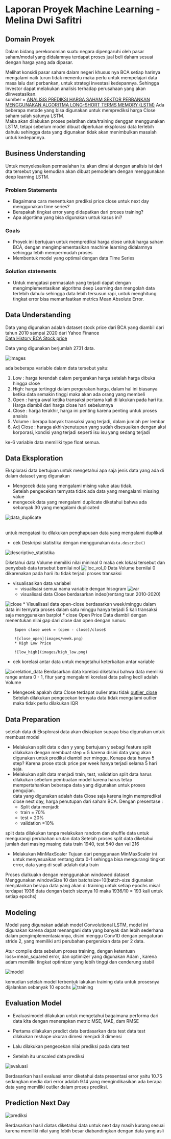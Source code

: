 # Laporan Proyek Machine Learning - Melina Dwi Safitri

## Domain Proyek
Dalam bidang perekonomian suatu negara dipengaruhi oleh pasar saham/modal yang didalamnya terdapat proses jual beli daham sesuai dengan harga yang ada dipasar.<br>

Melihat konsidi pasar saham dalam negeri khusus nya BCA setiap harinya mengalami naik turun tidak menentu maka perlu untuk mempelajari data masa lalu dari perbankan, untuk strategi investasi kedepannya. Sehingga Investor dapat melakukan analisis terhadap perusahaan yang akan diinvestasikan. <br> 
sumber = [ANALISIS PREDIKSI HARGA SAHAM SEKTOR PERBANKAN 
MENGGUNAKAN ALGORITMA LONG-SHORT TERMS MEMORY
(LSTM)](http://www.jurnal.upnyk.ac.id/index.php/semnasif/article/view/4135)
Ada beberapa metode yang bisa digunakan untuk memprediksi harga Close saham salah satunya LSTM.<br>
Maka akan dilakukan proses pelatihan data/training denggan menggunakan LSTM, tetapi sebelum model dibuat diperlukan eksplorasi data terlebih dahulu sehingga data yang digunakan tidak akan menimbulkan masalah untuk kedepannya.

## Business Understanding
Untuk menyelesaikan permsalahan itu akan dimulai dengan analisis isi dari dta tersebut yang kemudian akan dibuat pemodelam dengan menggunakan deep learning LSTM.
### Problem Statements
- Bagaimana cara menentukan prediksi price close untuk next day menggunakan time series?
- Berapakah tingkat error yang didapatkan dari proses training?
- Apa algortima yang bisa digunakan untuk kasus ini?

### Goals
- Proyek ini bertujuan untuk memprediksi harga close untuk harga saham BCA, dengan mengimplementasikan machine learning didalamnya sehingga lebih mempermudah proses
- Membentuk model yang optimal dengan data Time Series

### Solution statements
* Untuk mengatasi permasalah yang terjadi dapat dengan mengimplementasikan algoritma deep Learning dan mengolah data terlebih dahulu sehingga data lebih tersusun rapi, untuk menghitung tingkat error bisa memanfaatkan metrics Mean Absolute Error.

## Data Understanding
Data yang digunakan adalah dataset stock price dari BCA yang diambil dari tahun 2010 sampai 2020 dari Yahoo Finance <br>
[Data History BCA Stock price](https://finance.yahoo.com/quote/BBCA.JK/history?p=BBCA.JK ) 

Data yang digunakan berjumlah 2731 data.

![images](images/data_awal.png)

ada beberapa variable dalam data tersebut yaitu:

1. Low : harga terendah dalam pergerakan harga setelah harga dibuka hingga close
2. High: harga tertinggi dalam pergerakan harga, dalam hal ini biasanya ketika data semakin tinggi maka akan ada orang yang membeli
3. Open : harga awal ketika transaksi pertama kali di lakukan pada hari itu. Harga diambil dari harga close hari sebelumnya
4. Close : harga terakhir, harga ini penting karena penting untuk proses anaisis
5. Volume : berapa banyak transaksi yang terjadi, dalam jumlah per lembar
6. Adj Close : haraga akhir/penutupan yang sudah disesuaikan dengan aksi  korporasi, kondisi yang terjadi seperti isu isu yang sedang terjadi 

ke-6 variable data memiliki type float semua. 

## Data Eksploration 

Eksplorasi data bertujuan untuk mengetahui apa saja jenis data yang ada di dalam dataset yang digunakan 

* Mengecek data yang mengalami mising value atau tidak. <br>
Setelah pengecekan ternyata tidak ada data yang mengalami missing value
* mengecek data yang mengalami duplicate
diketahui bahwa ada sebanyak 30 yang mengalami duplicated

![data_duplicate](images/duplicate.png)

<br> 
untuk mengatasi itu dilakukan penghapusan data yang mengalami duplikat

* cek Deskripsi statistika dengan menggunakan ```data.describe() ```

![descriptive_statistika](images/desc.png)

Diketahui data Volume memiliki nilai minimal 0 maka cek lokasi tersebut dan penyebab data tersebut bernilai nol
 !['loc_vol_0](images/vol0.png)
Data Volume bernilai 0 dikarenakan pada harii itu tidak terjadi proses transaksi

* visualisasikan data variabel 
    * visualisasi semua nama variable dengan hisogram
![var](images/semua.png)
    * visualisasi data Close berdasarkan index(rentang taun 2010-2020)

![close](images/close.png)
    * Visualisasi data open-close berdasarkan week/minggu dalam data ini ternyata proses dalam satu minggu hanya terjadi 5 kali transaksi saja menggunakan barplot
        * close Open Price 
        Data diambil dengan menentukan nilai gap dari close dan open dengan rumus:

        $open close week = (open - close)/close$

        ![close_open](images/week.png)
        * High Low Price

        ![low_high](images/high_low.png)
* cek korelasi antar data untuk mengetahui keterkaitan antar variable 

![corelation_data](images/heatmap.png)
Berdasarkan data korelasi diketahui bahwa data memiliki range antara 0 - 1, fitur yang mengalami korelasi data paling kecil adalah Volume

* Mengecek apakah data Close terdapat oulier atau tidak
[outlier_close](images/close_box.png)
Setelah dilakukan pengecekan ternyata data tidak mengalami outlier maka tidak perlu dilakukan IQR 

## Data Preparation
setelah data di Eksplorasi data akan disiapkan supaya bisa digunakan untuk membuat model
* Melakukan split data x dan y yang bertujuan y sebagi feature
split dilakukan dengan membuat step = 5 karena disini data yang akan digunakan untuk prediksi diambil per minggu, Kenapa data hanya 5 step? Karena prose stock price per week hanya terjadi selama 5 hari saja.
* Melakukan split data menjadi train, test, validation 
split data harus dilakukan sebelum pembuatan model karena harus tetap mempertahankan beberapa data yang digunakan untuk proses pengujian.<br>
data yang digunakan adalah data Close saja karena ingin memprediksi close next day, harga penutupan dari saham BCA. Dengan presentase :
    * Split data menjadi:
    * train = 70% 
    * test =  20%
    * validation =10%

split data dilakukan tanpa melakukan random dan shuffle data untuk mengurangi perubahan urutan data
Setelah proses split data diketahui jumlah dari masing masing data train 1940, test 540 dan val 216
* Melakukan MinMaxScaler
Tujuan dari penggunaan MinMaxScaler ini untuk menyesuaikan rentang data 0-1 sehingga bisa mengurangi tingkat error, data yang di scall adalah data train 

Proses dialkuakn dengan menggunakan windowed dataset<br>
Menggunakan windowSize 10 dan batchsize=10(batch-size digunakan menjalankan berapa data yang akan di training untuk setiap epochs misal
terdapat 1936 data dengan batch sizenya 10 maka 1936/10 = 193 kali untuk setiap epochs)


## Modeling
Model yang digunakan adalah model Convolutional LSTM, model ini digunakan karena dapat menangani data yang banyak dan lebih sederhana dalam pengimplementasiannya, disini menggu Conv1D dengan pengaturan stride 2, yang memiliki arti perubahan pergerakan data per 2 data.<br>

Atur compile data sebelum proses training, dengan ketentuan loss=mean_squared error, dan optimizer yang digunakan Adam , karena adam memiliki tingkat optimizer yang lebih tinggi dan cenderung stabil

![model](images/model.png)

kemudian setelah model terbentuk lakukan training data untuk prosesnya dijalankan sebanyak 10 epochs
![training](images/train.png)


## Evaluation Model
* Evaluasimodel dilakukan untuk mengetahui bagaimana performa dari data kita dengan menerapkan metric MSE, MAE, dam RMSE

* Pertama dilakukan predict data berdasarkan data test data test dilakukan reshape ukuran dimesi menjadi 3 dimensi 

* Lalu dilakukan pengecekan nilai prediksi pada data test

* Setelah itu unscaled data prediksi


![evaluasi](images/evaluasi.png)

Berdasarkan hasil evaluasi error diketahui data presentasi error yaitu 10.75 sedangkan media dari error adalah 9.14 yang mengindikasikan ada berapa data yang memiliki outlier dalam proses prediksi.

## Prediction Next Day

![prediksi](images/predict.png)

Berdasarkan hasil diatas diketahui data untuk next day masih kurang sesuai karena memiliki nilai yang lebih besar diabandingkan dengan data yang asli



